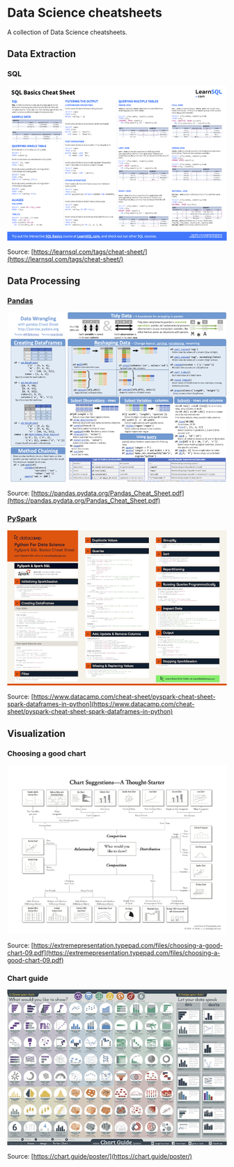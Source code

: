 # Data Science cheatsheets

A collection of Data Science cheatsheets.

## Data Extraction

### SQL

[![SQL cheatsheet](images/sql-cheatsheet.png)](cheatsheets/sql-cheatsheet.pdf)

Source: [https://learnsql.com/tags/cheat-sheet/](https://learnsql.com/tags/cheat-sheet/)

## Data Processing

### [Pandas](https://pandas.pydata.org/)

[![Pandas cheatsheet](images/Pandas-cheatsheet.png)](cheatsheets/Pandas-cheatsheet.pdf)

Source: [https://pandas.pydata.org/Pandas_Cheat_Sheet.pdf](https://pandas.pydata.org/Pandas_Cheat_Sheet.pdf)

### [PySpark](https://spark.apache.org/docs/latest/api/python/)

[![PySpark cheatsheet](images/PySpark-cheatsheet.png)](cheatsheets/PySpark-cheatsheet.pdf)

Source: [https://www.datacamp.com/cheat-sheet/pyspark-cheat-sheet-spark-dataframes-in-python](https://www.datacamp.com/cheat-sheet/pyspark-cheat-sheet-spark-dataframes-in-python)

## Visualization

### Choosing a good chart

[![Choosing a good chart](images/choosing-a-good-chart.png)](cheatsheets/choosing-a-good-chart.pdf)

Source: [https://extremepresentation.typepad.com/files/choosing-a-good-chart-09.pdf](https://extremepresentation.typepad.com/files/choosing-a-good-chart-09.pdf)

### Chart guide

[![Chart Guide](images/ChartGuide.png)](cheatsheets/ChartGuide.pdf)

Source: [https://chart.guide/poster/](https://chart.guide/poster/)
